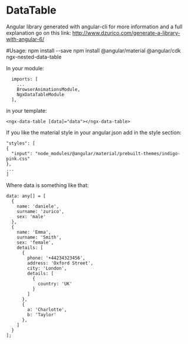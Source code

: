 # DataTable
Angular library generated with angular-cli for more information and a full explanation go on this link: http://www.dzurico.com/generate-a-library-with-angular-6/


#Usage:
npm install --save npm install @angular/material @angular/cdk ngx-nested-data-table

In your module:
```
  imports: [
    ...
    BrowserAnimationsModule,
    NgxDataTableModule
  ],
```
in your template:
```
<ngx-data-table [data]="data"></ngx-data-table>
```
If you like the material style in your angular.json add in the style section:
```
"styles": [
{
  "input": "node_modules/@angular/material/prebuilt-themes/indigo-pink.css"
},
...
]
```

Where data is something like that:
```
data: any[] = [
  {
    name: 'daniele',
    surname: 'zurico',
    sex: 'male'
  },
  {
    name: 'Emma',
    surname: 'Smith',
    sex: 'female',
    details: [
      {
        phone: '+44234323456',
        address: 'Oxford Street',
        city: 'London',
        details: [
          {
            country: 'UK'
          }
        ]
      },
      {
        a: 'Charlotte',
        b: 'Taylor'
      },
    ]
  }
];
```
